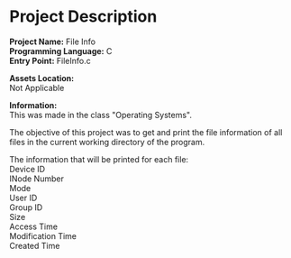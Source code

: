# Project Description
**Project Name:** File Info <br />
**Programming Language:** C <br />
**Entry Point:** FileInfo.c <br />

**Assets Location:** <br />
Not Applicable <br />

**Information:** <br />
This was made in the class "Operating Systems". <br />

The objective of this project was to get and print the file information of all files in the current working directory of the program. <br />

The information that will be printed for each file: <br />
Device ID <br />
INode Number <br />
Mode <br />
User ID <br />
Group ID <br />
Size <br />
Access Time <br />
Modification Time <br />
Created Time
